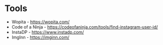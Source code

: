 # Tools
- Wopita - https://wopita.com/
- Code of a Ninja - https://codeofaninja.com/tools/find-instagram-user-id/
- InstaDP - https://www.instadp.com/
- ImgInn - https://imginn.com/